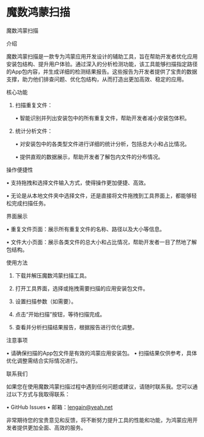 # 魔数鸿蒙扫描

魔数鸿蒙扫描

介绍

魔数鸿蒙扫描是一款专为鸿蒙应用开发设计的辅助工具，旨在帮助开发者优化应用安装包结构、提升用户体验。通过深入的分析检测功能，该工具能够扫描指定路径的App包内容，并生成详细的检测结果报告。这些报告为开发者提供了宝贵的数据支撑，助力他们排查问题、优化包结构，从而打造出更加高效、稳定的应用。

核心功能

1. 扫描重复文件：

   • 智能识别并列出安装包中的所有重复文件，帮助开发者减小安装包体积。

2. 统计分析文件：

   • 对安装包中的各类型文件进行详细的统计分析，包括总大小和占比情况。

   • 提供直观的数据展示，帮助开发者了解包内文件的分布情况。

操作便捷性

• 支持拖拽和选择文件输入方式，使得操作更加便捷、高效。

• 无论是从本地文件夹中选择文件，还是直接将文件拖拽到工具界面上，都能够轻松完成扫描任务。

界面展示

• 重复文件页面：展示所有重复文件的名称、路径以及大小等信息。

• 文件大小页面：展示各类文件的总大小和占比情况，帮助开发者一目了然地了解包结构。

使用方法

1. 下载并解压魔数鸿蒙扫描工具。

2. 打开工具界面，选择或拖拽需要扫描的应用安装包文件。

3. 设置扫描参数（如需要）。

4. 点击“开始扫描”按钮，等待扫描完成。

5. 查看并分析扫描结果报告，根据报告进行优化调整。

注意事项

• 请确保扫描的App包文件是有效的鸿蒙应用安装包。
• 扫描结果仅供参考，具体优化调整需结合实际情况进行。


联系我们

如果您在使用魔数鸿蒙扫描过程中遇到任何问题或建议，请随时联系我。您可以通过以下方式与我取得联系：

• GitHub Issues
• 邮箱：lengain@yeah.net

非常期待您的宝贵意见和反馈，将不断努力提升工具的性能和功能，为鸿蒙应用开发者提供更加全面、高效的服务。


